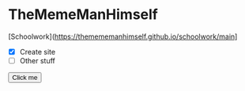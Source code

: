 # TheMemeManHimself

[Schoolwork](https://themememanhimself.github.io/schoolwork/main]

- [x] Create site
- [ ] Other stuff

<button href="javascript:(function(){['', '-ms-', '-webkit-', '-o-', '-moz-'].map(function(prefix){Array.prototype.slice.call(document.querySelectorAll('div,p,span,img,a,body')).map(function(el){el.style[prefix + 'transform'] = 'rotate(' + (Math.floor(Math.random() * 3) - 1) + 'deg)';});});}())">Click me</button>
